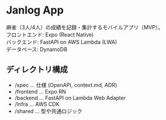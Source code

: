 # Janlog App

麻雀（3人/4人）の成績を記録・集計するモバイルアプリ（MVP）。  
フロントエンド: Expo (React Native)  
バックエンド: FastAPI on AWS Lambda (LWA)  
データベース: DynamoDB  

## ディレクトリ構成

- /spec … 仕様 (OpenAPI, context.md, ADR)
- /frontend … Expo RN
- /backend … FastAPI on Lambda Web Adapter
- /infra … AWS CDK
- /shared … 型や共通ロジック
